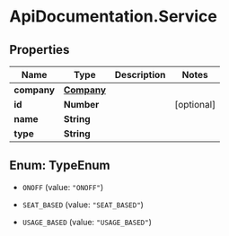 # ApiDocumentation.Service

## Properties
Name | Type | Description | Notes
------------ | ------------- | ------------- | -------------
**company** | [**Company**](Company.md) |  | 
**id** | **Number** |  | [optional] 
**name** | **String** |  | 
**type** | **String** |  | 


<a name="TypeEnum"></a>
## Enum: TypeEnum


* `ONOFF` (value: `"ONOFF"`)

* `SEAT_BASED` (value: `"SEAT_BASED"`)

* `USAGE_BASED` (value: `"USAGE_BASED"`)




